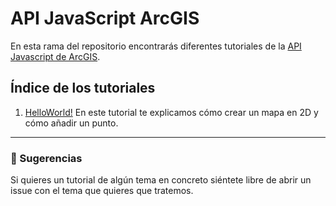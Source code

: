 # API JavaScript ArcGIS

En esta rama del repositorio encontrarás diferentes tutoriales de la [API Javascript de ArcGIS](https://developers.arcgis.com/javascript/). 

## Índice de los tutoriales
1. [HelloWorld!](https://github.com/esri-es/JavascriptAPI/tree/tutorials/helloWorld) En este tutorial te explicamos cómo crear un mapa en 2D y cómo añadir un punto.

***
### 💬 Sugerencias

Si quieres un tutorial de algún tema en concreto siéntete libre de abrir un issue con el tema que quieres que tratemos.